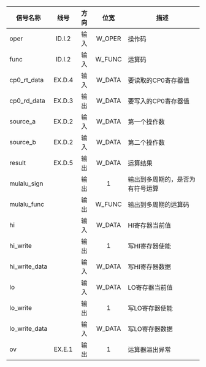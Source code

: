 | 信号名称      |  线号  | 方向 |  位宽  | 描述                             |
| ------------- | :----: | :--: | :----: | -------------------------------- |
| oper          | ID.I.2 | 输入 | W_OPER | 操作码                           |
| func          | ID.I.2 | 输入 | W_FUNC | 运算码                           |
| cp0_rt_data   | EX.D.4 | 输入 | W_DATA | 要读取的CP0寄存器值              |
| cp0_rd_data   | EX.D.3 | 输出 | W_DATA | 要写入的CP0寄存器值              |
| source_a      | EX.D.2 | 输入 | W_DATA | 第一个操作数                     |
| source_b      | EX.D.2 | 输入 | W_DATA | 第二个操作数                     |
| result        | EX.D.5 | 输出 | W_DATA | 运算结果                         |
| mulalu_sign   |        | 输出 |   1    | 输出到多周期的，是否为有符号运算 |
| mulalu_func   |        | 输出 | W_FUNC | 输出到多周期的运算码             |
| hi            |        | 输入 | W_DATA | HI寄存器当前值                   |
| hi_write      |        | 输出 |   1    | 写HI寄存器使能                   |
| hi_write_data |        | 输入 | W_DATA | 写HI寄存器数据                   |
| lo            |        | 输入 | W_DATA | LO寄存器当前值                   |
| lo_write      |        | 输出 |   1    | 写LO寄存器使能                   |
| lo_write_data |        | 输入 | W_DATA | 写LO寄存器数据                   |
| ov            | EX.E.1 | 输出 |   1    | 运算器溢出异常                   |


